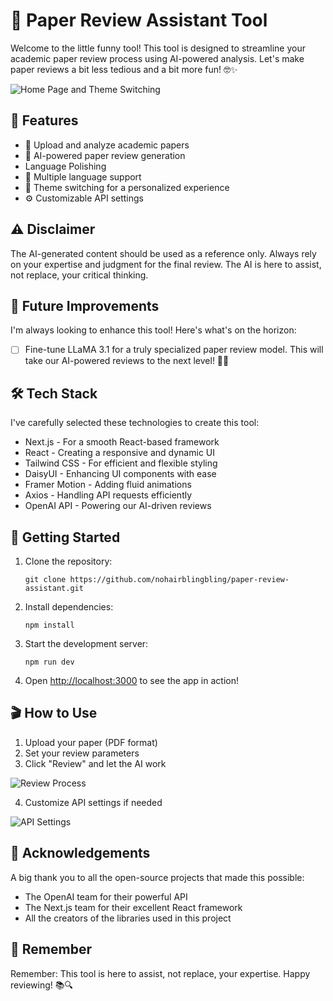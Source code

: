 # 🚀 Paper Review Assistant Tool

Welcome to the little funny tool! This tool is designed to streamline your academic paper review process using AI-powered analysis. Let's make paper reviews a bit less tedious and a bit more fun! 🤓✨

![Home Page and Theme Switching](https://cdn.jsdelivr.net/gh/filifili233/blogimg@master/uPic/1.gif)

## 🌟 Features

- 📄 Upload and analyze academic papers
- 🧠 AI-powered paper review generation
- Language Polishing
- 🌈 Multiple language support
- 🎨 Theme switching for a personalized experience
- ⚙️ Customizable API settings

## ⚠️ Disclaimer

The AI-generated content should be used as a reference only. Always rely on your expertise and judgment for the final review. The AI is here to assist, not replace, your critical thinking.

## 🚀 Future Improvements

I'm always looking to enhance this tool! Here's what's on the horizon:

- [ ] Fine-tune LLaMA 3.1 for a truly specialized paper review model. This will take our AI-powered reviews to the next level! 🧠💪

## 🛠️ Tech Stack

I've carefully selected these technologies to create this tool:

- Next.js - For a smooth React-based framework
- React - Creating a responsive and dynamic UI
- Tailwind CSS - For efficient and flexible styling
- DaisyUI - Enhancing UI components with ease
- Framer Motion - Adding fluid animations
- Axios - Handling API requests efficiently
- OpenAI API - Powering our AI-driven reviews

## 🚀 Getting Started

1. Clone the repository:
   ```
   git clone https://github.com/nohairblingbling/paper-review-assistant.git
   ```

2. Install dependencies:
   ```
   npm install
   ```

4. Start the development server:
   ```
   npm run dev
   ```

5. Open [http://localhost:3000](http://localhost:3000) to see the app in action!

## 🎬 How to Use

1. Upload your paper (PDF format)
2. Set your review parameters
3. Click "Review" and let the AI work

![Review Process](https://cdn.jsdelivr.net/gh/filifili233/blogimg@master/uPic/2.gif)

4. Customize API settings if needed

![API Settings](https://cdn.jsdelivr.net/gh/filifili233/blogimg@master/uPic/3.png)

## 🙏 Acknowledgements

A big thank you to all the open-source projects that made this possible:

- The OpenAI team for their powerful API
- The Next.js team for their excellent React framework
- All the creators of the libraries used in this project

## 📜 Remember

Remember: This tool is here to assist, not replace, your expertise. Happy reviewing! 📚🔍
